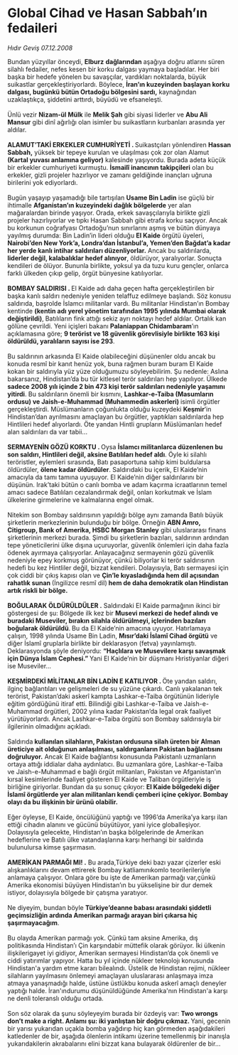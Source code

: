 # Global Cihad ve Hasan Sabbah’ın fedaileri

*Hıdır Geviş 07.12.2008*

<div class="taraf_structure_2col_1zq">
<div class="margen_n">



 <p>Bundan yüzyıllar önceydi, <b>Elburz</b> <b>dağlarından </b>aşağıya doğru atlarını süren silahlı fedailer, nefes kesen bir korku dalgası yaymaya başladılar. Her biri başka bir hedefe yönelen bu savaşçılar, vardıkları noktalarda, büyük suikastlar gerçekleştiriyorlardı. Böylece, <b>İran’ın kuzeyinden başlayan korku dalgası, bugünkü bütün Ortadoğu bölgesini sardı,</b> kaynağından uzaklaştıkça, şiddetini arttırdı, büyüdü ve efsaneleşti. <br/><br/>Ünlü vezir <b>Nizam-ül Mülk</b> ile <b>Melik Şah</b> gibi siyasi liderler ve <b>Abu Ali Mansur</b> gibi dinî ağırlığı olan isimler bu suikastların kurbanları arasında yer aldılar.<b> <br/><br/>ALAMUT’TAKİ ERKEKLER CUMHURİYETİ . </b>Suikastçıları yönlendiren <b>Hassan Sabbah,</b> yüksek bir tepeye kurulan ve ulaşılması çok zor olan Alamut <b>(Kartal yuvası anlamına geliyor)</b> kalesinde yaşıyordu. Burada adeta küçük bir erkekler cumhuriyeti kurmuştu. <b>İsmailî inancının takipçileri</b> olan bu erkekler, gizli projeler hazırlıyor ve zamanı geldiğinde inançları uğruna birilerini yok ediyorlardı. <br/><br/>Bugün yaşayıp yaşamadığı bile tartışılan <b>Usame Bin Ladin</b> ise güçlü bir ihtimalle <b>Afganistan’ın kuzeyindeki dağlık bölgelerde</b> yer alan mağaralardan birinde yaşıyor. Orada, erkek savaşçılarıyla birlikte gizli projeler hazırlıyorlar ve tıpkı Hasan Sabbah gibi etrafa korku saçıyor. Ancak bu korkunun coğrafyası Ortadoğu’nun sınırlarını aşmış ve bütün dünyaya yayılmış durumda: Bin Ladin’in lideri olduğu <b>El Kaide </b>örgütü üyeleri, <b>Nairobi’den New York’a, Londra’dan İstanbul’a, Yemen’den Bağdat’a kadar her yerde kanlı intihar saldırıları düzenliyorlar.</b> Ancak bu saldırılarda, <b>liderler değil, kalabalıklar hedef alınıyor</b>, öldürüyor, yaralıyorlar. Sonuçta kendileri de ölüyor. Bununla birlikte, yoksul ya da tuzu kuru gençler, onlarca farklı ülkeden çıkıp gelip, örgüt bünyesine katılıyorlar.<b> <br/><br/>BOMBAY SALDIRISI . </b>El Kaide adı daha geçen hafta gerçekleştirilen bir başka kanlı saldırı nedeniyle yeniden telaffuz edilmeye başlandı. Söz konusu saldırıda, başrolde İslamcı militanlar vardı. Bu militanlar Hindistan’ın Bombay kentinde <b>(kentin adı yerel yönetim tarafından 1995 yılında Mumbai olarak değiştirildi)</b>,<b> </b>Batılıların fink attığı sekiz ayrı noktayı hedef aldılar. Ortalık kan gölüne çevrildi. Yeni içişleri bakanı <b>Palaniappan Chidambaram</b>’ın açıklamasına göre; <b>9 terörist ve 18 güvenlik görevlisiyle birlikte 163 kişi öldürüldü, yaralıların sayısı ise 293</b>. <br/><br/>Bu saldırının arkasında El Kaide olabileceğini düşünenler oldu ancak bu konuda resmî bir kanıt henüz yok, buna rağmen buram buram El Kaide kokan bir saldırıyla yüz yüze olduğumuzu söyleyebilirim. Şu nedenle: Aslına bakarsanız, Hindistan’da bu tür kitlesel terör saldırıları hep yapılıyor. Ülkede <b>sadece 2008 yılı içinde 2 bin 473 kişi terör saldırıları nedeniyle yaşamını yitirdi</b>. Bu saldırıların önemli bir kısmını, <b>Lashkar-e-Taiba (Masumların ordusu) ve Jaish-e-Muhammad (Muhammedin askerleri) </b>isimli örgütler gerçekleştirdi. Müslümanların çoğunlukta olduğu kuzeydeki <b>Keşmir</b>’in Hindistan’dan ayrılmasını amaçlayan bu örgütler, yaptıkları saldırılarda hep Hintlileri hedef alıyorlardı. Öte yandan Hintli grupların Müslümanları hedef alan saldırıları da var tabii...<b> <br/><br/>SERMAYENİN GÖZÜ KORKTU . </b>Oysa <b>İslamcı militanlarca düzenlenen bu son saldırı, Hintlileri değil, aksine Batılıları hedef aldı</b>. Öyle ki silahlı teröristler, eylemleri sırasında, Batı pasaportuna sahip kimi buldularsa öldürdüler, <b>ölene kadar öldürdüler</b>. Saldırıdaki bu içerik, El Kaide’nin amacıyla da tamı tamına uyuşuyor. El Kaide’nin diğer saldırılarını bir düşünün. Irak’taki bütün o canlı bomba ve adam kaçırma icraatlarının temel amacı sadece Batılıları cezalandırmak değil, onları korkutmak ve İslam ülkelerine girmelerine ve kalmalarına engel olmak. <br/><br/>Nitekim son Bombay saldırısının yapıldığı bölge aynı zamanda Batılı büyük şirketlerin merkezlerinin bulunduğu bir bölge. Örneğin <b>ABN Amro, Citigroup, Bank of Amerika, HSBC Morgan Stanley</b> gibi uluslararası finans şirketlerinin merkezi burada. Şimdi bu şirketlerin bazıları, saldırının ardından tepe yöneticilerini ülke dışına uçuruyorlar, güvenlik önlemleri için daha fazla ödenek ayırmaya çalışıyorlar. Anlayacağınız sermayenin gözü güvenlik nedeniyle epey korkmuş görünüyor, çünkü biliyorlar ki terör saldırısının hedefi bu kez Hintliler değil, bizzat kendileri. Dolayısıyla, Batı sermayesi için çok ciddi bir çıkış kapısı olan ve <b>Çin’le kıyasladığında hem dil açısından rahatlık sunan </b>(İngilizce resmî dil)<b> hem de daha demokratik olan Hindistan artık riskli bir bölge.</b> <b><br/><br/>BOĞULARAK ÖLDÜRÜLDÜLER .</b> Saldırıdaki El Kaide parmağının ikinci bir göstergesi de şu: Bölgede ilk kez bir <b>Musevi merkezi de hedef alındı ve buradaki Museviler, bırakın silahla öldürülmeyi, içlerinden bazıları boğularak öldürüldü</b>.<b> </b>Bu da El Kaide’nin amacına uyuyor. Hatırlamaya çalışın, 1998 yılında Usame Bin Ladin, <b>Mısır’daki İslamî Cihad örgütü</b> ve diğer İslamî gruplarla birlikte bir deklarasyon (fetva) yayınlamıştı. Deklarasyonda şöyle deniyordu: <b>“Haçlılara ve Musevilere karşı savaşmak için Dünya İslam Cephesi.” </b>Yani El Kaide’nin bir düşmanı Hıristiyanlar diğeri ise Museviler... <b><br/><br/>KEŞMİRDEKİ MİLİTANLAR BİN LADİN E KATILIYOR . </b>Öte yandan saldırı, ilginç bağlantıları ve gelişmeleri de su yüzüne çıkardı. Canlı yakalanan tek terörist, Pakistan’daki askerî kampta Lashkar-e-Taiba örgütünün lideriyle eğitim gördüğünü itiraf etti. Bilindiği gibi Lashkar-e-Taiba ve Jaish-e-Muhammad örgütleri, 2002 yılına kadar Pakistan’da legal orak faaliyet yürütüyorlardı. Ancak Lashkar-e-Taiba örgütü son Bombay saldırısıyla bir ilgilerinin olmadığını açıkladı. <br/><br/>Saldırıda<b> kullanılan silahların, Pakistan ordusuna silah üreten bir Alman üreticiye ait olduğunun anlaşılması, saldırganların Pakistan bağlantısını doğruluyor.</b> Ancak El Kaide bağlantısı konusunda Pakistanlı uzmanların ortaya attığı iddialar daha aydınlatıcı. Bu uzmanlara göre, Lashkar-e-Taiba ve Jaish-e-Muhammad e bağlı örgüt militanları, Pakistan ve Afganistan’ın kırsal kesimlerinde faaliyet gösteren El Kaide ve Taliban örgütleriyle iş birliğine giriyorlar. Bundan da şu sonuç çıkıyor: <b>El Kaide bölgedeki diğer İslamî örgütlerde yer alan militanları kendi çemberi içine çekiyor. Bombay olayı da bu ilişkinin bir ürünü olabilir.</b> <br/><br/>Eğer öyleyse, El Kaide, öncülüğünü yaptığı ve 1996’da Amerika’ya karşı ilan ettiği cihadın alanını ve gücünü büyütüyor, yani iyice globalleşiyor. Dolayısıyla gelecekte, Hindistan’ın başka bölgelerinde de Amerikan hedeflerine ve Batılı ülke vatandaşlarına karşı herhangi bir saldırıda bulunulursa kimse şaşırmasın. <br/><br/><strong>AMERİKAN PARMAĞI MI! .</strong> Bu arada,Türkiye deki bazı yazar çizerler eski alışkanlıklarını devam ettirerek Bombay katliamınıkomlo teorilerileriyle anlamaya çalışıyor. Onlara göre bu işte de Amerikan parmağı var,çünkü Amerika ekonomisi büyüyen Hindistan’ın bu yükselişine bir dur demek istiyor, dolayısıyla bölgede bir çatışma yaratıyor.   <br/><br/>Ne diyeyim, bundan böyle <b>Türkiye’deanne babası arasındaki şiddetli geçimsizliğin ardında Amerikan parmağı arayan biri çıkarsa hiç şaşırmayacağım</b>. <br/><br/>Bu olayda Amerikan parmağı yok. Çünkü tam aksine Amerika, dış politikasında Hindistan’ı Çin karşındabir müttefik olarak görüyor. İki ülkenin ilişkilerigayet iyi gidiyor, Amerikan sermayesi Hindistan’da çok önemli ve ciddi yatırımlar yapıyor. Hatta bu yıl içinde nükleer teknolojı konusunda Hindistan'a yardım etme kararı bilealındı. Üstelik de Hindistan rejimi, nükleer silahların yayılmasını önlemeyi amaçlayan uluslararası anlaşmaya imza atmaya yanaşmadığı halde, üstüne üstlükbu konuda askerî amaçlı deneyler yaptığı halde. İran'ındurumu düşünüldüğünde Amerika'nın Hindistan'a karşı ne denli toleranslı olduğu ortada. <br/><br/>Son söz olarak da şunu söyleyeyim burada bir özdeyiş var: <b>Two wrongs don’t make a right. Anlamı şu: iki yanlıştan bir doğru çıkmaz. </b>Yani, gecenin bir yarısı yukarıdan uçakla bomba yağdırıp hiç kan görmeden aşağıdakileri katledenler de bir, aşağıda ölenlerin intikamı üzerine temellenmiş bir inanışla yukarıdakilerin akrabalarını elini bizzat kana bulayarak öldürenler de bir...</p>

<br/>


<div id="taraf_not">
</div>

</div>


</div>
